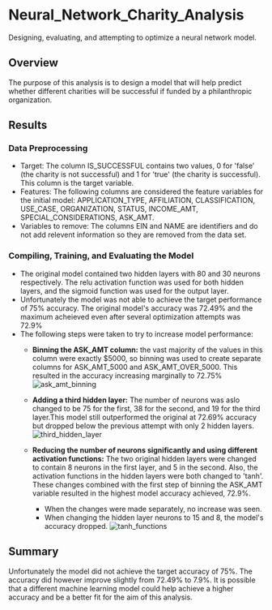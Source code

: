 # Neural_Network_Charity_Analysis
Designing, evaluating, and attempting to optimize a neural network model. 

## Overview
The purpose of this analysis is to design a model that will help predict whether different charities will be successful if funded by a philanthropic organization. 

## Results

### Data Preprocessing
- Target: The column IS_SUCCESSFUL contains two values, 0 for 'false' (the charity is not successful) and 1 for 'true' (the charity is successful). This column is the target variable. 
- Features: The following columns are considered the feature variables for the initial model: APPLICATION_TYPE, AFFILIATION, CLASSIFICATION, USE_CASE, ORGANIZATION, STATUS, INCOME_AMT, SPECIAL_CONSIDERATIONS, ASK_AMT.
- Variables to remove: The columns EIN and NAME are identifiers and do not add relevent information so they are removed from the data set. 

### Compiling, Training, and Evaluating the Model
- The original model contained two hidden layers with 80 and 30 neurons respectively. The relu activation function was used for both hidden layers, and the sigmoid function was used for the output layer. 
- Unfortunately the model was not able to achieve the target performance of 75% accuracy. The original model's accuracy was 72.49%  and the maximum acheieved even after several optimization attempts was 72.9%
- The following steps were taken to try to increase model performance:
    - **Binning the ASK_AMT column:** the vast majority of the values in this column were exactly $5000, so binning was used to create separate columns for ASK_AMT_5000 and ASK_AMT_OVER_5000. This resulted in the accuracy increasing marginally to 72.75%
    ![ask_amt_binning](https://user-images.githubusercontent.com/99051640/184456709-c203a9e7-37d6-468d-9804-41e583ec4fe4.png)
    
    - **Adding a third hidden layer:** The number of neurons was aslo changed to be 75 for the first, 38 for the second, and 19 for the third layer.This model still outperformed the original at 72.69% accuracy but dropped below the previous attempt with only 2 hidden layers.
    ![third_hidden_layer](https://user-images.githubusercontent.com/99051640/184456796-e5f758d2-89f4-4124-8aef-f88a5cf19681.png)

    - **Reducing the number of neurons significantly and using different activation functions:** The two original hidden layers were changed to contain 8 neurons in the first layer, and 5 in the second. Also, the activation functions in the hidden layers were both changed to 'tanh'. These changes combined with the first step of binning the ASK_AMT variable resulted in the highest model accuracy achieved, 72.9%.
        - When the changes were made separately, no increase was seen. 
        - When changing the hidden layer neurons to 15 and 8, the model's accuracy dropped.
    ![tanh_functions](https://user-images.githubusercontent.com/99051640/184456863-aec15f1a-1ebd-4310-be4f-616755bce67e.png)

## Summary

Unfortunately the model did not achieve the target accuracy of 75%. The accuracy did however improve slightly from 72.49% to 7.9%. It is possible that a different machine learning model could help achieve a higher accuracy and be a better fit for the aim of this analysis. 



